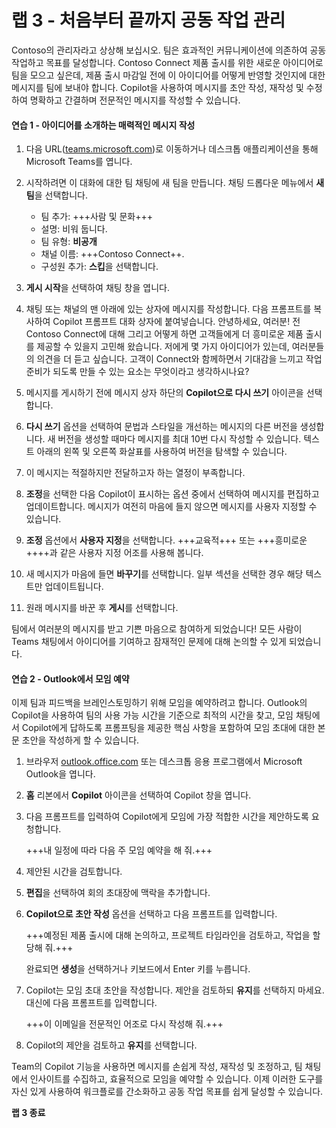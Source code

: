 # 랩 3 - 처음부터 끝까지 공동 작업 관리

Contoso의 관리자라고 상상해 보십시오. 팀은 효과적인 커뮤니케이션에 의존하여 공동 작업하고 목표를 달성합니다. Contoso Connect 제품 출시를 위한 새로운 아이디어로 팀을 모으고 싶은데, 제품 출시 마감일 전에 이 아이디어를 어떻게 반영할 것인지에 대한 메시지를 팀에 보내야 합니다. Copilot을 사용하여 메시지를 초안 작성, 재작성 및 수정하여 명확하고 간결하며 전문적인 메시지를 작성할 수 있습니다.

#### 연습 1 - 아이디어를 소개하는 매력적인 메시지 작성

1. 다음 URL([teams.microsoft.com](https://teams.microsoft.com))로 이동하거나 데스크톱 애플리케이션을 통해 Microsoft Teams를 엽니다.

1. 시작하려면 이 대화에 대한 팀 채팅에 새 팀을 만듭니다. 채팅 드롭다운 메뉴에서 **새 팀**을 선택합니다.

    - 팀 추가: +++사람 및 문화+++
    - 설명: 비워 둡니다.
    - 팀 유형: **비공개**
    - 채널 이름: +++Contoso Connect++.
    - 구성원 추가: **스킵**을 선택합니다.

1. **게시 시작**을 선택하여 채팅 창을 엽니다.

1. 채팅 또는 채널의 맨 아래에 있는 상자에 메시지를 작성합니다. 다음 프롬프트를 복사하여 Copilot 프롬프트 대화 상자에 붙여넣습니다. 안녕하세요, 여러분! 전 Contoso Connect에 대해 그리고 어떻게 하면 고객들에게 더 흥미로운 제품 출시를 제공할 수 있을지 고민해 왔습니다. 저에게 몇 가지 아이디어가 있는데, 여러분들의 의견을 더 듣고 싶습니다. 고객이 Connect와 함께하면서 기대감을 느끼고 작업 준비가 되도록 만들 수 있는 요소는 무엇이라고 생각하시나요?

1. 메시지를 게시하기 전에 메시지 상자 하단의 **Copilot으로 다시 쓰기** 아이콘을 선택합니다.

1. **다시 쓰기** 옵션을 선택하여 문법과 스타일을 개선하는 메시지의 다른 버전을 생성합니다. 새 버전을 생성할 때마다 메시지를 최대 10번 다시 작성할 수 있습니다. 텍스트 아래의 왼쪽 및 오른쪽 화살표를 사용하여 버전을 탐색할 수 있습니다.

1. 이 메시지는 적절하지만 전달하고자 하는 열정이 부족합니다.

1. **조정**을 선택한 다음 Copilot이 표시하는 옵션 중에서 선택하여 메시지를 편집하고 업데이트합니다. 메시지가 여전히 마음에 들지 않으면 메시지를 사용자 지정할 수 있습니다.

1. **조정** 옵션에서 **사용자 지정**을 선택합니다. +++교육적+++ 또는 +++흥미로운++++과 같은 사용자 지정 어조를 사용해 봅니다.

1. 새 메시지가 마음에 들면 **바꾸기**를 선택합니다. 일부 섹션을 선택한 경우 해당 텍스트만 업데이트됩니다.

1. 원래 메시지를 바꾼 후 **게시**를 선택합니다.

팀에서 여러분의 메시지를 받고 기쁜 마음으로 참여하게 되었습니다! 모든 사람이 Teams 채팅에서 아이디어를 기여하고 잠재적인 문제에 대해 논의할 수 있게 되었습니다.

#### 연습 2 - Outlook에서 모임 예약

이제 팀과 피드백을 브레인스토밍하기 위해 모임을 예약하려고 합니다. Outlook의 Copilot을 사용하여 팀의 사용 가능 시간을 기준으로 최적의 시간을 찾고, 모임 채팅에서 Copilot에게 답하도록 프롬프팅을 제공한 핵심 사항을 포함하여 모임 초대에 대한 본문 초안을 작성하게 할 수 있습니다.

1. 브라우저 [outlook.office.com](https://outlook.office.com) 또는 데스크톱 응용 프로그램에서 Microsoft Outlook을 엽니다.

1. **홈** 리본에서 **Copilot** 아이콘을 선택하여 Copilot 창을 엽니다.

1. 다음 프롬프트를 입력하여 Copilot에게 모임에 가장 적합한 시간을 제안하도록 요청합니다.

    +++내 일정에 따라 다음 주 모임 예약을 해 줘.+++

1. 제안된 시간을 검토합니다.

1. **편집**을 선택하여 회의 초대장에 맥락을 추가합니다.

1. **Copilot으로 초안 작성** 옵션을 선택하고 다음 프롬프트를 입력합니다.

    +++예정된 제품 출시에 대해 논의하고, 프로젝트 타임라인을 검토하고, 작업을 할당해 줘.+++

    완료되면 **생성**을 선택하거나 키보드에서 Enter 키를 누릅니다.

1. Copilot는 모임 초대 초안을 작성합니다. 제안을 검토하되 **유지**를 선택하지 마세요. 대신에 다음 프롬프트를 입력합니다.

    +++이 이메일을 전문적인 어조로 다시 작성해 줘.+++

1. Copilot의 제안을 검토하고 **유지**를 선택합니다.

Team의 Copilot 기능을 사용하면 메시지를 손쉽게 작성, 재작성 및 조정하고, 팀 채팅에서 인사이트를 수집하고, 효율적으로 모임을 예약할 수 있습니다. 이제 이러한 도구를 자신 있게 사용하여 워크플로를 간소화하고 공동 작업 목표를 쉽게 달성할 수 있습니다.

**랩 3 종료**

